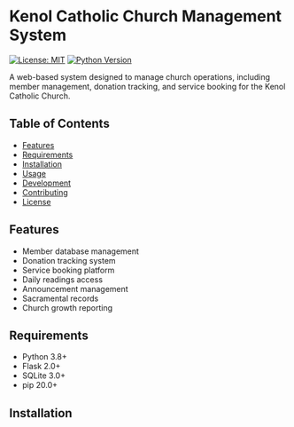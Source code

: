 # Kenol Catholic Church Management System

[![License: MIT](https://img.shields.io/badge/License-MIT-yellow.svg)](https://opensource.org/licenses/MIT)
[![Python Version](https://img.shields.io/badge/python-3.8+-blue.svg)](https://www.python.org/downloads/release/python-380/)

A web-based system designed to manage church operations, including member management, donation tracking, and service booking for the Kenol Catholic Church.

## Table of Contents

- [Features](#features)
- [Requirements](#requirements)
- [Installation](#installation)
- [Usage](#usage)
- [Development](#development)
- [Contributing](#contributing)
- [License](#license)

## Features

- Member database management
- Donation tracking system
- Service booking platform
- Daily readings access
- Announcement management
- Sacramental records
- Church growth reporting

## Requirements

- Python 3.8+
- Flask 2.0+
- SQLite 3.0+
- pip 20.0+

## Installation
